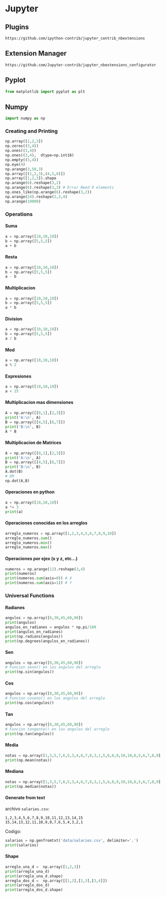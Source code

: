 # Jupyter

## Plugins

```
https://github.com/ipython-contrib/jupyter_contrib_nbextensions
```

## Extension Manager
```
https://github.com/Jupyter-contrib/jupyter_nbextensions_configurator
```


## Pyplot

```python
from matplotlib import pyplot as plt
```

## Numpy

```python
import numpy as np
```

### Creating and Printing
```python
np.array([1,2,3])
np.zeros((3,4))
np.ones((3,4))
np.ones((3,4),  dtype=np.int16)
np.empty((3,4))
np.eye(4)
np.arange(3,50,3)
np.array([(1,2,3),(4,5,6)])
np.array([1,2,3]).shape
np.arange(6).reshape(3,2)
np.arange(6).reshape(3,3) # Error Need 9 elements
np.ones_like(np.arange(6).reshape(3,2))
np.arange(24).reshape(2,3,4)
np.arange(10000)

```

### Operations

#### Suma 

```python
a = np.array([10,10,10])
b = np.array([5,5,5])
a + b
```

#### Resta

```python
a = np.array([10,10,10])
b = np.array([5,5,5])
a - b
```

#### Multiplicacion

```python
a = np.array([10,10,10])
b = np.array([5,5,5])
a * b
```

#### Division

```python
a = np.array([10,10,10])
b = np.array([5,5,5])
a / b
```

#### Mod

```python
a = np.array([10,10,10])
a % 2
```

#### Expresiones

```python
a = np.array([10,10,10])
a < 15
```

#### Multiplicacion mas dimensiones

```python
A = np.array([[0,1],[2,3]])
print('A:\n', A)
B = np.array([[4,5],[6,7]])
print('B:\n', B)
A * B
```

#### Multiplicacion de Matrices


```python
A = np.array([[0,1],[2,3]])
print('A:\n', A)
B = np.array([[4,5],[6,7]])
print('B:\n', B)
A.dot(B)
# OR
np.dot(A,B)
```

#### Operaciones en python

```python
a = np.array([10,10,10])
a *= 3
print(a)
```

#### Operaciones conocidas en los arreglos

```python
arreglo_numeros = np.array([1,2,3,4,5,6,7,8,9,10])
arreglo_numeros.sum()
arreglo_numeros.min()
arreglo_numeros.max()
```

#### Operaciones por ejex (x y z, etc...)

```python
numeros = np.arange(12).reshape(3,4)
print(numeros)
print(numeros.sum(axis=0)) # X
print(numeros.sum(axis=1)) # Y
```

### Universal Functions

#### Radianes

```python
angulos = np.array([0,30,45,60,90])
print(angulos)
angulos_en_radianes = angulos * np.pi/180
print(angulos_en_radianes)
print(np.radians(angulos))
print(np.degrees(angulos_en_radianes))
```

#### Sen

```python
angulos = np.array([0,30,45,60,90])
# Funcion seno() en los angulos del arreglo
print(np.sin(angulos))
```
#### Cos

```python
angulos = np.array([0,30,45,60,90])
# Funcion coseno() en los angulos del arreglo
print(np.cos(angulos))
```

#### Tan

```python
angulos = np.array([0,30,45,60,90])
# Funcion tangente() en los angulos del arreglo
print(np.tan(angulos))
```

#### Media

```python
notas = np.array([1,3,5,7,6,5,3,4,6,7,8,3,1,5,6,8,9,10,10,6,5,6,7,8,9])
print(np.mean(notas))
```

#### Mediana

```python
notas = np.array([1,3,5,7,6,5,3,4,6,7,8,3,1,5,6,8,9,10,10,6,5,6,7,8,9])
print(np.median(notas))
```



#### Generate from text

archivo `salaries.csv`:

```csv
1,2,3,4,5,6,7,8,9,10,11,12,13,14,15
15,14,13,12,11,10,9,8,7,6,5,4,3,2,1
```

Codigo: 

```python
salarios = np.genfromtxt('data/salaries.csv', delimiter=',')
print(salarios)
```

#### Shape

```python
arreglo_una_d =  np.array([1,2,3])
print(arreglo_una_d)
print(arreglo_una_d.shape)
arreglo_dos_d =  np.array([[1,2],[2,3],[3,4]])
print(arreglo_dos_d)
print(arreglo_dos_d.shape)
```


